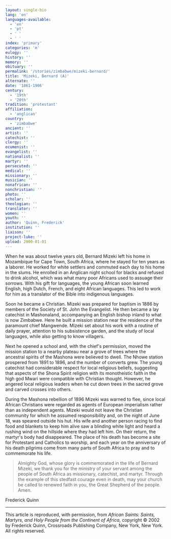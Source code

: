 ```yaml
---
layout: single-bio
lang: 'en'
languages-available:
  - 'en'
  - 'pt'
  - ' '
  - ' '
index: 'primary'
categories: 'm'
eulogy: ''
history: ''
memory: ''
obituary: ''
permalink: '/stories/zimbabwe/mizeki-bernard/'
title: 'Mizeki, Bernard (A)'
alternate: ''
date: '1861-1906'
century:
  - '19th'
  - '20th'
tradition: 'protestant'
affiliation:
  - 'anglican'
country:
  - 'zimbabwe'
ancient: ''
artist: ''
catechist: ''
clergy: ''
ecumenist: ''
evangelist: ''
nationalist: ''
martyr: ''
persecuted: ''
medical: ''
missionary: ''
musician: ''
nonafrican: ''
nonchristian: ''
photo: ''
scholar: ''
theologian: ''
translator: ''
women: ''
youth: ''
author: 'Quinn, Frederick'
institution: ''
liaison: ''
project-luke: ''
upload: 2000-01-01
---
```



When he was about twelve years old, Bernard Mizeki left his home in Mozambique for Cape Town, South Africa, where he stayed for ten years as a laborer. He worked for white settlers and commuted each day to his home in the slums. He enrolled in an Anglican night school for blacks and refused to drink alcohol, which was what many poor Africans used to assuage their sorrows. With his gift for languages, the young African soon learned English, high Dutch, French, and eight African languages. This led to work for him as a translator of the Bible into indigenous languages.

Soon he became a Christian. Mizeki was prepared for baptism in 1886 by members of the Society of St. John the Evangelist. He then became a lay catechist in Mashonaland, accompanying an English bishop inland to what is now Zimbabwe. Here he built a mission station near the residence of the paramount chief Mangwende. Mizeki set about his work with a routine of daily prayer, attention to his subsistence garden, and the study of local languages, while also getting to know villagers.

Next he opened a school and, with the chief's permission, moved the mission station to a nearby plateau near a grove of trees where the ancestral spirits of the Mashona were believed to dwell. The Nhowe station prospered from 1891 to 1896, and the number of converts grew. The young catechist had considerable respect for local religious beliefs, suggesting that aspects of the Shona Spirit religion with its monotheistic faith in the high god Mwari were compatible with Christian thought. However, he angered local religious leaders when he cut down trees in the sacred grove and carved crosses into others.

During the Mashona rebellion of 1896 Mizeki was warned to flee, since local African Christians were regarded as agents of European imperialism rather than as independent agents. Mizeki would not leave the Christian community for which he assumed responsibility and, on the night of June 18, was speared outside his hut. His wife and another person racing to find food and blankets to keep him alive saw a blinding white light and heard a rushing wind on the hillside where they had left him. On their return, the martyr's body had disappeared. The place of his death has become a site for Protestant and Catholics to worship, and each year on the anniversary of his death pilgrims come from many parts of South Africa to pray and to commemorate his life.

> Almighty God, whose glory is commemorated in the life of Bernard Mizeki, we thank you for the ministry of your servant among the people of South Africa as missionary, catechist, and martyr. Through the example of this stedfast courage even in death, may your church be called to renewed faith in you, the Great Shepherd of the people. Amen.

Frederick Quinn

---

This article is reproduced, with permission, from *African Saints: Saints, Martyrs, and Holy People from the Continent of Africa*, copyright &copy; 2002 by Frederick Quinn, Crossroads Publishing Company, New York, New York.  All rights reserved.